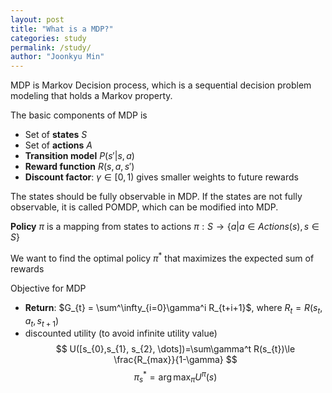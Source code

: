 ```yaml
---
layout: post
title: "What is a MDP?"
categories: study
permalink: /study/
author: "Joonkyu Min"
---
```


MDP is Markov Decision process, which is a sequential decision problem modeling that holds a Markov property.

The basic components of MDP is 
- Set of **states** $S$
- Set of **actions** $A$
- **Transition model** $P(s'|s,a)$
- **Reward function** $R(s, a, s')$
- **Discount factor**: $\gamma ∈[0,1)$ gives smaller weights to future rewards

The states should be fully observable in MDP.
If the states are not fully observable, it is called POMDP, which can be modified into MDP.

 **Policy** $\pi$ is a mapping from states to actions
  $\pi:S\rightarrow \{a|a\in Actions(s), s\in S\}$ 

 We want to find the optimal policy $\pi^*$ that maximizes the expected sum of rewards


Objective for MDP
- **Return**: $G_{t} = \sum^\infty_{i=0}\gamma^i R_{t+i+1}$, where $R_{t} = R(s_{t},a_{t},s_{t+1})$
- discounted utility (to avoid infinite utility value)
$$
U([s_{0},s_{1}, s_{2}, \dots])=\sum\gamma^t R(s_{t})\le \frac{R_{max}}{1-\gamma}
$$
$$
\pi_{s}^*=\arg \max_{\pi}U^\pi(s)
$$

